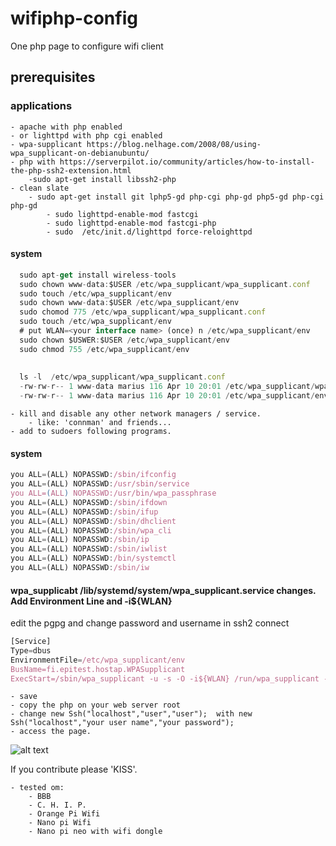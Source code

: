 # wifiphp-config
One php page to configure wifi client

## prerequisites
### applications
    - apache with php enabled
    - or lighttpd with php cgi enabled
    - wpa-supplicant https://blog.nelhage.com/2008/08/using-wpa_supplicant-on-debianubuntu/
    - php with https://serverpilot.io/community/articles/how-to-install-the-php-ssh2-extension.html
        -sudo apt-get install libssh2-php 
    - clean slate
        - sudo apt-get install git lphp5-gd php-cgi php-gd php5-gd php-cgi php-gd
            - sudo lighttpd-enable-mod fastcgi 
            - sudo lighttpd-enable-mod fastcgi-php
            - sudo  /etc/init.d/lighttpd force-reloighttpd  
         
#### system

```javascript
  sudo apt-get install wireless-tools
  sudo chown www-data:$USER /etc/wpa_supplicant/wpa_supplicant.conf
  sudo touch /etc/wpa_supplicant/env
  sudo chown www-data:$USER /etc/wpa_supplicant/env
  sudo chomod 775 /etc/wpa_supplicant/wpa_supplicant.conf
  sudo touch /etc/wpa_supplicant/env
  # put WLAN=<your interface name> (once) n /etc/wpa_supplicant/env
  sudo chown $USWER:$USER /etc/wpa_supplicant/env
  sudo chmod 755 /etc/wpa_supplicant/env
  
  
  ls -l  /etc/wpa_supplicant/wpa_supplicant.conf
  -rw-rw-r-- 1 www-data marius 116 Apr 10 20:01 /etc/wpa_supplicant/wpa_supplicant.conf
  -rw-rw-r-- 1 www-data marius 116 Apr 10 20:01 /etc/wpa_supplicant/env
```
    - kill and disable any other network managers / service.
        - like: 'connman' and friends...
    - add to sudoers following programs.
    

#### system

```javascript
you ALL=(ALL) NOPASSWD:/sbin/ifconfig
you ALL=(ALL) NOPASSWD:/usr/sbin/service
you ALL=(ALL) NOPASSWD:/usr/bin/wpa_passphrase
you ALL=(ALL) NOPASSWD:/sbin/ifdown
you ALL=(ALL) NOPASSWD:/sbin/ifup
you ALL=(ALL) NOPASSWD:/sbin/dhclient
you ALL=(ALL) NOPASSWD:/sbin/wpa_cli
you ALL=(ALL) NOPASSWD:/sbin/ip
you ALL=(ALL) NOPASSWD:/sbin/iwlist
you ALL=(ALL) NOPASSWD:/bin/systemctl
you ALL=(ALL) NOPASSWD:/sbin/iw
```

#### wpa_supplicabt /lib/systemd/system/wpa_supplicant.service  changes. Add Environment Line and -i${WLAN}

edit the pgpg and change password and username in ssh2 connect


````javascript
[Service]
Type=dbus
EnvironmentFile=/etc/wpa_supplicant/env
BusName=fi.epitest.hostap.WPASupplicant
ExecStart=/sbin/wpa_supplicant -u -s -O -i${WLAN} /run/wpa_supplicant -c/etc/wpa_supplicant/wpa_supplicant.conf

````



    - save
    - copy the php on your web server root 
    - change new Ssh("localhost","user","user");  with new Ssh("localhost","your user name","your password");
    - access the page.
    
        
        
        
        
![alt text](https://raw.githubusercontent.com/comarius/wifiphp-config/master/wifiphpone.png "wifipho-config")



If you contribute please 'KISS'.

    - tested om:
        - BBB
        - C. H. I. P.
        - Orange Pi Wifi
        - Nano pi Wifi
        - Nano pi neo with wifi dongle
        



